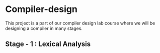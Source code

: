 # Compiler-design
This project is a part of our compiler design lab course where we will be designing a compiler in many stages.
## Stage - 1 : Lexical Analysis
